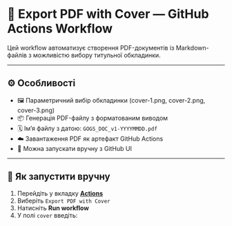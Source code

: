 # 📄 Export PDF with Cover — GitHub Actions Workflow

Цей workflow автоматизує створення PDF-документів із Markdown-файлів з можливістю вибору титульної обкладинки.

---

## ⚙️ Особливості

- 🖼 Параметричний вибір обкладинки (cover-1.png, cover-2.png, cover-3.png)
- 📦 Генерація PDF-файлу з форматованим виводом
- 🗓 Ім’я файлу з датою: `GOGS_DOC_v1-YYYYMMDD.pdf`
- ☁️ Завантаження PDF як артефакт GitHub Actions
- 🚀 Можна запускати вручну з GitHub UI

---

## 🚀 Як запустити вручну

1. Перейдіть у вкладку [**Actions**](../../actions)
2. Виберіть `Export PDF with Cover`
3. Натисніть **Run workflow**
4. У полі `cover` введіть:
